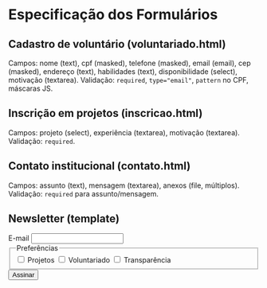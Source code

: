 
# Especificação dos Formulários

## Cadastro de voluntário (voluntariado.html)
Campos: nome (text), cpf (masked), telefone (masked), email (email), cep (masked), endereço (text), habilidades (text), disponibilidade (select), motivação (textarea).
Validação: `required`, `type="email"`, `pattern` no CPF, máscaras JS.

## Inscrição em projetos (inscricao.html)
Campos: projeto (select), experiência (textarea), motivação (textarea).
Validação: `required`.

## Contato institucional (contato.html)
Campos: assunto (text), mensagem (textarea), anexos (file, múltiplos).
Validação: `required` para assunto/mensagem.

## Newsletter (template)
<form class="js-demo-submit">
  <label for="nemail">E-mail</label>
  <input id="nemail" type="email" required>
  <fieldset>
    <legend>Preferências</legend>
    <label><input type="checkbox"> Projetos</label>
    <label><input type="checkbox"> Voluntariado</label>
    <label><input type="checkbox"> Transparência</label>
  </fieldset>
  <button class="btn" type="submit">Assinar</button>
</form>

